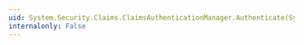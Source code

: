 ```yaml
---
uid: System.Security.Claims.ClaimsAuthenticationManager.Authenticate(System.String,System.Security.Claims.ClaimsPrincipal)
internalonly: False
---
```


